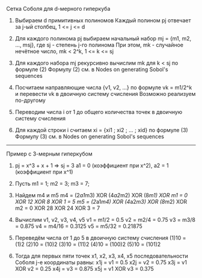 Сетка Соболя для d-мерного гиперкуба

1. Выбираем d примитивных полиномов
Каждый полином pj отвечает за j-ый столбец, 1 <= j <= d

2. Для каждого полинома pj выбираем начальный набор mj = {m1, m2, ..., msj}, где sj - степень j-го полинома
При этом, mk - случайное нечётное число, mk < 2^k, 1 <= k <= sj

3. Для каждого набора mj рекурсивно вычислим mk для k < sj по формуле (2)
Формулу (2) см. в Nodes on generating Sobol's sequences

4. Посчитаем направляющие числа {v1, v2, ...} по формуле vk = m1/2^k и перевести vk в двоичную систему счисления
Возможно реализуем по-другому

5. Переводим числа i от 1 до общего количества точек в двоичную систему счисления

6. Для каждой строки i считаем xi = {xi1 ; xi2 ; ... ; xid} по формуле (3)
Формулу (3) см. в Nodes on generating Sobol's sequences

************************************************************************************************************
Пример с 3-мерным гиперкубом

1. pj = x^3 + x + 1 => sj = 3
a1 = 0 (коэффициент при x^2), a2 = 1 (коэффициент при x^1)

2. Пусть m1 = 1; m2 = 3; m3 = 7;

3. Найдем m4 и m5
m4 = (2*a1*m3) XOR (4*a2*m2) XOR (8*m1) XOR m1 = 0 XOR 12 XOR 8 XOR 1 = 5
m5 = (2*a1*m4) XOR (4*a2*m3) XOR (8*m2) XOR m2 = 0 XOR 28 XOR 24 XOR 3 = 7

4. Вычислим v1, v2, v3, v4, v5
v1 = m1/2 = 0.5
v2 = m2/4 = 0.75
v3 = m3/8 = 0.875
v4 = m4/16 = 0.3125
v5 = m5/32 = 0.21875

5. Переведём числа от 1 до 5 в двоичную систему счисления
(1)10 = (1)2
(2)10 = (10)2
(3)10 = (11)2
(4)10 = (100)2
(5)10 = (101)2

6. Тогда для первых пяти точек x1, x2, x3, x4, x5 последовательности Соболя j-е координаты равны:
x1j = v1 = 0.5
x2j = v2 = 0.75
x3j = v1 XOR v2 = 0.25
x4j = v3 = 0.875
x5j = v1 XOR v3 = 0.375
